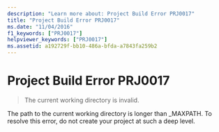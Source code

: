 ```yaml
---
description: "Learn more about: Project Build Error PRJ0017"
title: "Project Build Error PRJ0017"
ms.date: "11/04/2016"
f1_keywords: ["PRJ0017"]
helpviewer_keywords: ["PRJ0017"]
ms.assetid: a192729f-bb10-486a-bfda-a7843fa259b2
---
```

# Project Build Error PRJ0017

> The current working directory is invalid.

The path to the current working directory is longer than _MAXPATH. To resolve this error, do not create your project at such a deep level.
